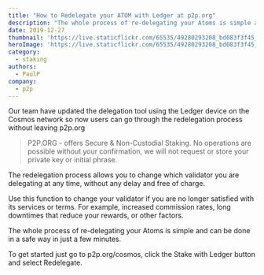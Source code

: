 ```yaml
---
title: "How to Redelegate your ATOM with Ledger at p2p.org"
description: "The whole process of re-delegating your Atoms is simple and can be done in a safe way in just a few minutes. Use this function to change your validator if you are no longer satisfied with its services or terms."
date: 2019-12-27
thumbnail: 'https://live.staticflickr.com/65535/49280293208_bd083f3f45_o.png'
heroImage: 'https://live.staticflickr.com/65535/49280293208_bd083f3f45_o.png'
category:
  - staking
authors:
  - PaulP
company:
  - p2p
---
```




Our team have updated the delegation tool using the Ledger device on the Cosmos network so now users can go through the redelegation process without leaving p2p.org

> P2P.ORG - offers Secure & Non-Custodial Staking. No operations are possible without your confirmation, we will not request or store your private key or initial phrase. 

The redelegation process allows you to change which validator you are delegating at any time, without any delay and free of charge.

Use this function to change your validator if you are no longer satisfied with its services or terms. For example, increased commission rates, long downtimes that reduce your rewards, or other factors.

The whole process of re-delegating your Atoms is simple and can be done in a safe way in just a few minutes.

To get started just go to p2p.org/cosmos, click the Stake with Ledger button and select Redelegate.
